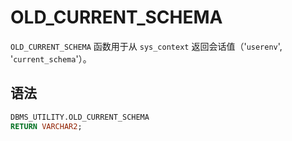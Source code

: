 OLD_CURRENT_SCHEMA 
=======================================

`OLD_CURRENT_SCHEMA` 函数用于从 `sys_context` 返回会话值（'`userenv`', '`current_schema`'）。

语法 
-----------------------

```sql
DBMS_UTILITY.OLD_CURRENT_SCHEMA 
RETURN VARCHAR2;
```


